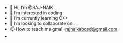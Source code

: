 - 👋 Hi, I’m @RAJ-NAIK
- 👀 I’m interested in coding
- 🌱 I’m currently learning C++
- 💞️ I’m looking to collaborate on .
- 📫 How to reach me gmal=rajnaikabced@gmail.com
- 

<!---
RAJ-NAIK/RAJ-NAIK is a ✨ special ✨ repository because its `README.md` (this file) appears on your GitHub profile.
You can click the Preview link to take a look at your changes.
--->
